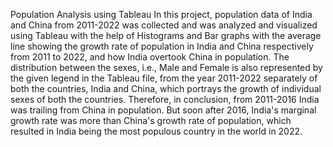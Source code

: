Population Analysis using Tableau 
In this project, population data of India and China from 2011-2022 was collected and was analyzed and visualized using Tableau with the help of Histograms and Bar graphs with the average line showing the growth rate of population in India and China respectively from 2011 to 2022, and how India overtook China in population. 
The distribution between the sexes, i.e., Male and Female is also represented by the given legend in the Tableau file, from the year 2011-2022 separately of both the countries, India and China, which portrays the growth of individual sexes of both the countries. 
Therefore, in conclusion, from 2011-2016 India was trailing from China in population. 
But soon after 2016, India's marginal growth rate was more than China's growth rate of population, which resulted in India being the most populous country in the world in 2022.  
